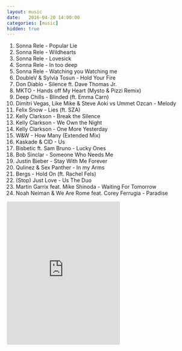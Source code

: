 ```yaml
---
layout: music
date:   2016-04-20 14:00:00
categories: [music]
hidden: true
---
```

1. Sonna Rele - Popular Lie
2. Sonna Rele - Wildhearts
3. Sonna Rele - Lovesick
4. Sonna Rele - In too deep
5. Sonna Rele - Watching you Watching me
6. DoubleV & Sylvia Tosun - Hold Your Fire
7. Don Diablo - Silence ft. Dave Thomas Jr.
8. MKTO - Hands off My Heart (Mysto & Pizzi Remix)
9. Deep Chills - Blinded (ft. Emma Carn)
10. Dimitri Vegas, Like Mike & Steve Aoki vs Ummet Ozcan - Melody
11. Felix Snow - Lies (ft. SZA)
12. Kelly Clarkson - Break the Silence
13. Kelly Clarkson - We Own the Night
14. Kelly Clarkson - One More Yesterday
15. W&W - How Many (Extended Mix)
16. Kaskade & CID - Us
17. Bisbetic ft. Sam Bruno - Lucky Ones
18. Bob Sinclar - Someone Who Needs Me
19. Justin Bieber - Stay With Me Forever
20. Qulinez & Sex Panther - In my Arms
21. Bergs - Hold On (ft. Rachel Fels) 
22. (Stop) Just Love - Us The Duo
23. Martin Garrix feat. Mike Shinoda - Waiting For Tomorrow
24. Noah Neiman & We Are Rome feat. Corey Ferrugia - Paradise

<div class="center">
  <iframe src="https://embed.spotify.com/?uri=spotify%3Aalbum%3A5HicuC798USMxrV1PP4pxX&theme=white" width="300" height="380" frameborder="0" allowtransparency="true"></iframe>
</div>